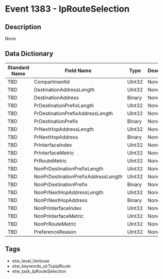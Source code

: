 # Event 1383 - IpRouteSelection

## Description
None

## Data Dictionary
|Standard Name|Field Name|Type|Description|Sample Value|
|---|---|---|---|---|
|TBD|CompartmentId|UInt32|None|`None`|
|TBD|DestinationAddressLength|UInt32|None|`None`|
|TBD|DestinationAddress|Binary|None|`None`|
|TBD|PrDestinationPrefixLength|UInt32|None|`None`|
|TBD|PrDestinationPrefixAddressLength|UInt32|None|`None`|
|TBD|PrDestinationPrefix|Binary|None|`None`|
|TBD|PrNextHopAddressLength|UInt32|None|`None`|
|TBD|PrNextHopAddress|Binary|None|`None`|
|TBD|PrInterfaceIndex|UInt32|None|`None`|
|TBD|PrInterfaceMetric|UInt32|None|`None`|
|TBD|PrRouteMetric|UInt32|None|`None`|
|TBD|NonPrDestinationPrefixLength|UInt32|None|`None`|
|TBD|NonPrDestinationPrefixAddressLength|UInt32|None|`None`|
|TBD|NonPrDestinationPrefix|Binary|None|`None`|
|TBD|NonPrNextHopAddressLength|UInt32|None|`None`|
|TBD|NonPrNextHopAddress|Binary|None|`None`|
|TBD|NonPrInterfaceIndex|UInt32|None|`None`|
|TBD|NonPrInterfaceMetric|UInt32|None|`None`|
|TBD|NonPrRouteMetric|UInt32|None|`None`|
|TBD|PreferenceReason|UInt32|None|`None`|

## Tags
* etw_level_Verbose
* etw_keywords_ut:TcpipRoute
* etw_task_IpRouteSelection